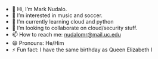 - 👋 Hi, I’m Mark Nudalo.
- 👀 I’m interested in music and soccer.
- 🌱 I’m currently learning cloud and python
- 💞️ I’m looking to collaborate on cloud/security stuff.
- 📫 How to reach me: nudalomr@mail.uc.edu
- 😄 Pronouns: He/Him
- ⚡ Fun fact: I have the same birthday as Queen Elizabeth I

<!---
nudalomr/nudalomr is a ✨ special ✨ repository because its `README.md` (this file) appears on your GitHub profile.
You can click the Preview link to take a look at your changes.
--->
